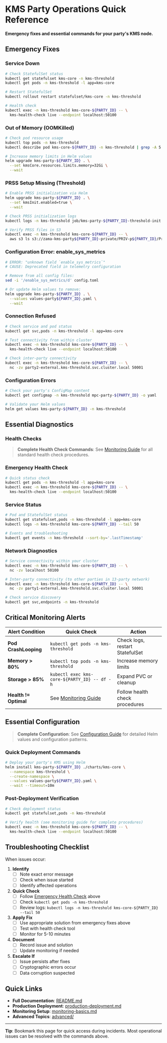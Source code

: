 # KMS Party Operations Quick Reference

**Emergency fixes and essential commands for your party's KMS node.**

## Emergency Fixes

### Service Down
```bash
# Check StatefulSet status
kubectl get statefulset kms-core -n kms-threshold
kubectl get pods -n kms-threshold -l app=kms-core

# Restart StatefulSet
kubectl rollout restart statefulset/kms-core -n kms-threshold

# Health check
kubectl exec -n kms-threshold kms-core-${PARTY_ID} -- \
  kms-health-check live --endpoint localhost:50100
```

### Out of Memory (OOMKilled)
```bash
# Check pod resource usage
kubectl top pods -n kms-threshold
kubectl describe pod kms-core-${PARTY_ID} -n kms-threshold | grep -A 5 "Last State"

# Increase memory limits in Helm values
helm upgrade kms-party-${PARTY_ID} . \
  --set kmsCore.resources.limits.memory=32Gi \
  --wait
```

### PRSS Setup Missing (Threshold)
```bash
# Enable PRSS initialization via Helm
helm upgrade kms-party-${PARTY_ID} . \
  --set kmsInit.enabled=true \
  --wait

# Check PRSS initialization logs
kubectl logs -n kms-threshold job/kms-party-${PARTY_ID}-threshold-init

# Verify PRSS files in S3
kubectl exec -n kms-threshold kms-core-${PARTY_ID} -- \
  aws s3 ls s3://zama-kms-party${PARTY_ID}-private/PRIV-p${PARTY_ID}/PrssSetup/
```

### Configuration Error: enable_sys_metrics
```bash
# ERROR: "unknown field `enable_sys_metrics`"
# CAUSE: Deprecated field in telemetry configuration

# Remove from all config files:
sed -i '/enable_sys_metrics/d' config.toml

# Or update Helm values to remove:
helm upgrade kms-party-${PARTY_ID} . \
  --values values-party${PARTY_ID}.yaml \
  --wait
```

### Connection Refused
```bash
# Check service and pod status
kubectl get svc,pods -n kms-threshold -l app=kms-core

# Test connectivity from within cluster
kubectl exec -n kms-threshold kms-core-${PARTY_ID} -- \
  kms-health-check live --endpoint localhost:50100

# Check inter-party connectivity
kubectl exec -n kms-threshold kms-core-${PARTY_ID} -- \
  nc -zv party2-external.kms-threshold.svc.cluster.local 50001
```

### Configuration Errors
```bash
# Check your party's ConfigMap content
kubectl get configmap -n kms-threshold mpc-party-${PARTY_ID} -o yaml

# Validate your Helm values
helm get values kms-party-${PARTY_ID} -n kms-threshold

```

## Essential Diagnostics

### Health Checks

> **Complete Health Check Commands**: See [Monitoring Guide](monitoring-basics.md#standard-health-check-commands) for all standard health check procedures.

### Emergency Health Check
```bash
# Quick status check
kubectl get pods -n kms-threshold -l app=kms-core
kubectl exec -n kms-threshold kms-core-${PARTY_ID} -- \
  kms-health-check live --endpoint localhost:50100
```

### Service Status
```bash
# Pod and StatefulSet status
kubectl get statefulset,pods -n kms-threshold -l app=kms-core
kubectl logs -n kms-threshold kms-core-${PARTY_ID} --tail 50

# Events and troubleshooting
kubectl get events -n kms-threshold --sort-by='.lastTimestamp'
```

### Network Diagnostics
```bash
# Service connectivity within your cluster
kubectl exec -n kms-threshold kms-core-${PARTY_ID} -- \
  nc -zv localhost 50100

# Inter-party connectivity (to other parties in 13-party network)
kubectl exec -n kms-threshold kms-core-${PARTY_ID} -- \
  nc -zv party1-external.kms-threshold.svc.cluster.local 50001

# Check service discovery
kubectl get svc,endpoints -n kms-threshold
```

## Critical Monitoring Alerts

| Alert Condition | Quick Check | Action |
|----------------|-------------|---------|
| **Pod CrashLooping** | `kubectl get pods -n kms-threshold` | Check logs, restart StatefulSet |
| **Memory > 80%** | `kubectl top pods -n kms-threshold` | Increase memory limits |
| **Storage > 85%** | `kubectl exec kms-core-${PARTY_ID} -- df -h` | Expand PVC or cleanup |
| **Health != Optimal** | See [Monitoring Guide](monitoring-basics.md) | Follow health check procedures |

## Essential Configuration

> **Complete Configuration**: See [Configuration Guide](configuration.md) for detailed Helm values and configuration patterns.

### Quick Deployment Commands
```bash
# Deploy your party's KMS using Helm
helm install kms-party-${PARTY_ID} ./charts/kms-core \
  --namespace kms-threshold \
  --create-namespace \
  --values values-party${PARTY_ID}.yaml \
  --wait --timeout=10m
```

### Post-Deployment Verification
```bash
# Check deployment status
kubectl get statefulset,pods -n kms-threshold

# Verify health (see monitoring guide for complete procedures)
kubectl exec -n kms-threshold kms-core-${PARTY_ID} -- \
  kms-health-check live --endpoint localhost:50100
```

## Troubleshooting Checklist

When issues occur:

1. **Identify**
   - [ ] Note exact error message
   - [ ] Check when issue started
   - [ ] Identify affected operations

2. **Quick Check**
   - [ ] Follow [Emergency Health Check](#emergency-health-check) above
   - [ ] Check `kubectl get pods -n kms-threshold`
   - [ ] Review logs: `kubectl logs -n kms-threshold kms-core-${PARTY_ID} --tail 50`

3. **Apply Fix**
   - [ ] Use appropriate solution from emergency fixes above
   - [ ] Test with health check tool
   - [ ] Monitor for 5-10 minutes

4. **Document**
   - [ ] Record issue and solution
   - [ ] Update monitoring if needed

5. **Escalate If**
   - [ ] Issue persists after fixes
   - [ ] Cryptographic errors occur
   - [ ] Data corruption suspected

## Quick Links

- **Full Documentation**: [README.md](README.md)
- **Production Deployment**: [production-deployment.md](production-deployment.md)
- **Monitoring Setup**: [monitoring-basics.md](monitoring-basics.md)
- **Advanced Topics**: [advanced/](advanced/)

---

**Tip**: Bookmark this page for quick access during incidents. Most operational issues can be resolved with the commands above.
